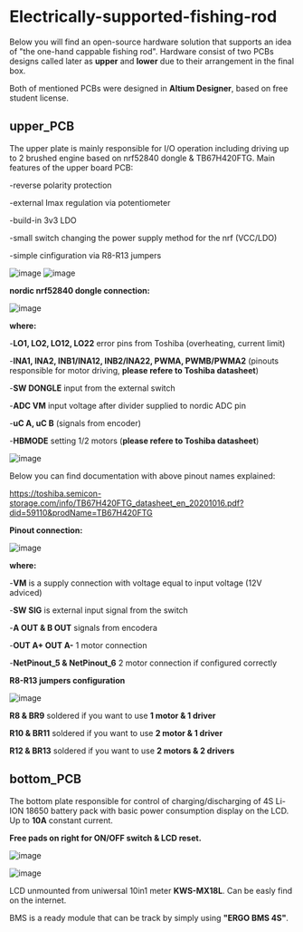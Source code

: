 # Electrically-supported-fishing-rod


Below you will find an open-source hardware solution that supports an idea of "the one-hand cappable fishing rod".
Hardware consist of two PCBs designs called later as **upper** and **lower** due to their arrangement in the final box.

Both of mentioned PCBs were designed in **Altium Designer**, based on free student license.


## upper_PCB ##

The upper plate is mainly responsible for I/O operation including driving up to 2 brushed engine based on nrf52840 dongle & TB67H420FTG.
Main features of the upper board PCB:

-reverse polarity protection

-external Imax regulation via potentiometer

-build-in 3v3 LDO

-small switch changing the power supply method for the nrf (VCC/LDO)

-simple cinfiguration via R8-R13 jumpers




![image](https://github.com/eSqadron/Electrically-supported-fishing-rod/assets/75276739/dcd5063c-58aa-449c-bb61-3fb6512a2a4f)
![image](https://github.com/eSqadron/Electrically-supported-fishing-rod/assets/75276739/84956fde-1b0e-4025-b5b5-c3022e60c385)



**nordic nrf52840 dongle connection:**




![image](https://github.com/eSqadron/Electrically-supported-fishing-rod/assets/75276739/93ef9d11-6a9a-4f4f-82c7-f4159f647ee8)

**where:**


-**LO1, LO2, LO12, LO22**  error pins from Toshiba (overheating, current limit)

-**INA1, INA2, INB1/INA12, INB2/INA22, PWMA, PWMB/PWMA2** (pinouts responsible for motor driving, **please refere to Toshiba datasheet**)

-**SW DONGLE** input from the external switch

-**ADC VM** input voltage after divider supplied to nordic ADC pin

-**uC A, uC B** (signals from encoder)

-**HBMODE** setting 1/2 motors (**please refere to Toshiba datasheet**)







![image](https://github.com/KN-Integra/Electrically-supported-fishing-rod-hardware/assets/75276739/40a6e502-3676-4842-a689-786aa4305431)

Below you can find documentation with above pinout names explained:

https://toshiba.semicon-storage.com/info/TB67H420FTG_datasheet_en_20201016.pdf?did=59110&prodName=TB67H420FTG


**Pinout connection:**


![image](https://github.com/eSqadron/Electrically-supported-fishing-rod/assets/75276739/21d33192-e7c5-43f7-8b9f-39559961ef73)



**where:** 

-**VM** is a supply connection with voltage equal to input voltage (12V adviced)

-**SW SIG** is external input signal from the switch

-**A OUT & B OUT** signals from encodera

-**OUT A+ OUT A-** 1 motor connection

-**NetPinout_5 & NetPinout_6** 2 motor connection if configured correctly


**R8-R13 jumpers configuration**


![image](https://github.com/KN-Integra/Electrically-supported-fishing-rod-hardware/assets/75276739/2f02bac3-dd09-4685-ba07-05d3f3929c38)

**R8 & BR9** soldered if you want to use **1 motor & 1 driver**

**R10 & BR11** soldered if you want to use **2 motor & 1 driver**

**R12 & BR13** soldered if you want to use **2 motors & 2 drivers**



## bottom_PCB ##

The bottom plate responsible for control of charging/discharging of 4S Li-ION 18650 battery pack with basic power consumption display on the LCD. Up to **10A** constant current. 

**Free pads on right for ON/OFF switch & LCD reset.**

![image](https://github.com/eSqadron/Electrically-supported-fishing-rod/assets/75276739/f771859e-c4f4-448e-9e45-0ea538b86819)

![image](https://github.com/eSqadron/Electrically-supported-fishing-rod/assets/75276739/a6f4e09b-8165-492e-9409-770386c0a31a)


LCD unmounted from uniwersal 10in1 meter **KWS-MX18L**.
Can be easly find on the internet.

BMS is a ready module that can be track by simply using **"ERGO BMS 4S"**.



